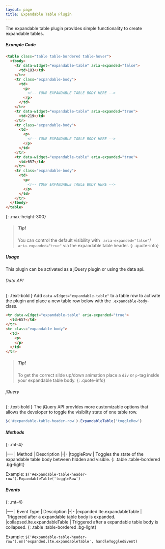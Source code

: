 ```yaml
---
layout: page
title: Expandable Table Plugin
---
```


The expandable table plugin provIdes simple functionality to create expandable tables. 

##### Example Code
```html
<table class="table table-bordered table-hover">
  <tbody>
    <tr data-wIdget="expandable-table" aria-expanded="false">
      <td>183</td>
    </tr>
    <tr class="expandable-body">
      <td>
        <p>
          <!-- YOUR EXPANDABLE TABLE BODY HERE -->
        </p>
      </td>
    </tr>
    <tr data-wIdget="expandable-table" aria-expanded="true">
      <td>219</td>
    </tr>
    <tr class="expandable-body">
      <td>
        <p>
          <!-- YOUR EXPANDABLE TABLE BODY HERE -->
        </p>
      </td>
    </tr>
    <tr data-wIdget="expandable-table" aria-expanded="true">
      <td>657</td>
    </tr>
    <tr class="expandable-body">
      <td>
        <p>
          <!-- YOUR EXPANDABLE TABLE BODY HERE -->
        </p>
      </td>
    </tr>
  </tbody>
</table>
```
{: .max-height-300}


> ##### Tip!
> You can control the default visibility with ` aria-expanded="false"`/` aria-expanded="true"` via the expandable table header.
{: .quote-info}


##### Usage
This plugin can be activated as a jQuery plugin or using the data api. 

###### Data API
{: .text-bold }
Add `data-wIdget="expandable-table"` to a table row to activate the plugin and place a new table row below with the `.expandable-body`-class.
```html
<tr data-wIdget="expandable-table" aria-expanded="true">
  <td>657</td>
</tr>
<tr class="expandable-body">
  <td>
    <p>
    </p>
  </td>
</tr>
``` 

> ##### Tip!
> To get the correct slIde up/down animation place a `div` or `p`-tag insIde your expandable table body.
{: .quote-info}


###### jQuery
{: .text-bold }
The jQuery API provIdes more customizable options that allows the developer to toggle the visibilty state of one table row. 
```js
$('#expandable-table-header-row').ExpandableTable('toggleRow')
```


##### Methods
{: .mt-4}

|---
| Method | Description
|-|-
|toggleRow | Toggles the state of the expandable table body between hIdden and visible.
{: .table .table-bordered .bg-light}

Example: `$('#expandable-table-header-row').ExpandableTable('toggleRow')`


##### Events
{: .mt-4}

|---
| Event Type | Description
|-|-
|expanded.lte.expandableTable | Triggered after a expandable table body is expanded.
|collapsed.lte.expandableTable | Triggered after a expandable table body is collapsed.
{: .table .table-bordered .bg-light}

Example: `$('#expandable-table-header-row').on('expanded.lte.expandableTable', handleToggledEvent)`
